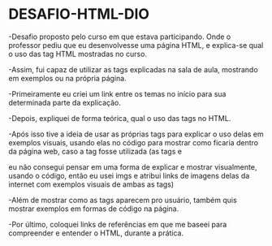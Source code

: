 # DESAFIO-HTML-DIO 

-Desafio proposto pelo curso em que estava participando. Onde o professor pediu que eu desenvolvesse uma página HTML, e explica-se qual o uso das tag HTML mostradas no curso.

-Assim, fui capaz de utilizar as tags explicadas na sala de aula, mostrando em exemplos ou na própria página.

-Primeiramente eu criei um link entre os temas no início para sua determinada parte da explicação.

-Depois, expliquei de forma teórica, qual o uso das tags no HTML.

-Após isso tive a ideia de usar as próprias tags para explicar o uso delas em exemplos visuais, usando elas no código para mostrar como ficaria dentro da página web, caso a tag fosse utilizada (as tags <tittle> e <p> eu não consegui pensar em uma forma de explicar e mostrar visualmente, usando o código, então eu usei imgs e atribui links de imagens delas da internet com exemplos visuais de ambas as tags)

-Além de mostrar como as tags aparecem pro usuário, também quis mostrar exemplos em formas de código na página.

-Por último, coloquei links de referências em que me baseei para compreender e entender o HTML, durante a prática.
